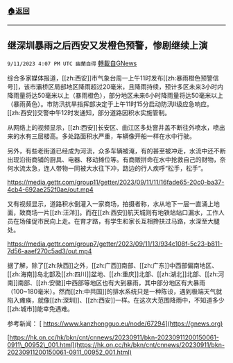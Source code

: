 ###  [:house:返回](README.md)
---


## 继深圳暴雨之后西安又发橙色预警，惨剧继续上演
`9/11/2023 4:07 PM UTC 幽蘭自得` [轉載自GNews](https://gnews.org/articles/1675826)

         

综合多家媒体报道，[[zh:西安]]市气象台周一上午11时发布[[zh:暴雨橙色预警信号]]，该市灞桥区局部地区降雨超过20毫米，且降雨持续，预计多区未来3小时内降雨量将达50毫米以上（暴雨橙色），部分地区未来6小时降雨量将达50毫米以上（暴雨黄色）。市防汛抗旱指挥部决定于上午11时15分启动防汛Ⅱ级应急响应。[[zh:西安]]交警中午12时发通知，部分道路因积水实施管制。

从网络上的视频显示，[[zh:西安]]长安区、曲江区多处窨井盖不断往外喷水，喷出来的水有三层楼高。多处路面积水严重，车辆像开船一样在水中行驶。

另外，有些老街道已经成为河流，众多车辆被淹，有的甚至被冲走，水流中还不断出现沿街商铺的厨具、电器、移动摊位等。有商贩拼命在水中抢救自己的财物，奈何水流太急，连人带物一同被大水往下冲，路边的行人疾呼“松手，松手“。

https://media.gettr.com/group11/getter/2023/09/11/11/16fade65-20c0-ba37-4cb4-692ae252f0ae/out.mp4

又有视频显示，道路积水倒灌入一家商场，拍摄者称，水从地下一层一直涌上地面，致商场一片[[zh:汪洋]]。而在[[zh:西安]]航天城则有地铁站站口漏水，工作人员在场催促市民向上走。在育才路，有学生和家长互相搀扶过马路，水深至大腿处。

https://media.gettr.com/group7/getter/2023/09/11/13/934c108f-5c23-b811-7d56-aaef270c5ad3/out.mp4


据了解，除了[[zh:陕西]]之外，[[zh:广西]]南部、[[zh:广东]]中西部偏南地区、[[zh:海南]]岛北部及[[zh:四川]]盆地、[[zh:重庆]]北部、[[zh:湖北]]北部、[[zh:河南]]南部、[[zh:安徽]]中西部等地区也有大到暴雨，其中部分地区有大暴雨（100~180毫米）。然而[[zh:中共国]]的排水系统只是一种陈设，遇到极端天气就陷入瘫痪，就像[[zh:深圳]]、[[zh:西安]]一样。在这次大范围降雨中，不知道多少[[zh:城市]]能幸免遇难。


参考新闻：
[         https://www.kanzhongguo.eu/node/67294](https://gnews.org)
      
[https://hk.on.cc/hk/bkn/cnt/cnnews/20230911/bkn-20230911200150061-0911\_00952\_001.html](https://hk.on.cc/hk/bkn/cnt/cnnews/20230911/bkn-20230911200150061-0911_00952_001.html)
